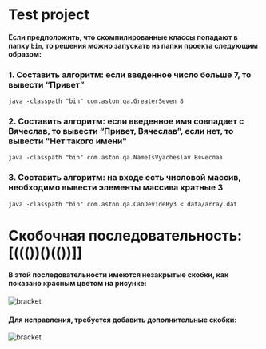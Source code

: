 # Test project

#### Если предположить, что скомпилированные классы попадают в папку `bin`, то решения можно запускать из папки проекта следующим образом:  
 

### 1. Составить алгоритм: если введенное число больше 7, то вывести “Привет”  

`java -classpath "bin" com.aston.qa.GreaterSeven 8`  

### 2. Составить алгоритм: если введенное имя совпадает с Вячеслав, то вывести “Привет, Вячеслав”, если нет, то вывести "Нет такого имени"  

`java -classpath "bin" com.aston.qa.NameIsVyacheslav Вячеслав`
 
### 3. Составить алгоритм: на входе есть числовой массив, необходимо вывести элементы массива кратные 3

`java -classpath "bin" com.aston.qa.CanDevideBy3 < data/array.dat` 

# Cкобочная последовательность: [((())()(())]]  

#### В этой последовательности имеются незакрытые скобки, как показано красным цветом на рисунке:  

![bracket](https://github.com/dariaZ00br/ZatiaevaJava/assets/152606702/57f3c34a-24ad-415d-b4e0-c1682a2a7441)

#### Для исправления, требуется добавить дополнительные скобки:  

![bracket](https://github.com/dariaZ00br/ZatiaevaJava/assets/152606702/6cd41fd4-cc47-41f1-a62a-e34abddd7f38)
